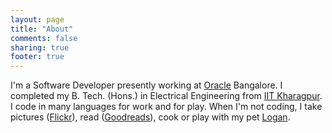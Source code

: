 ```yaml
---
layout: page
title: "About"
comments: false
sharing: true
footer: true
---
```


I'm a Software Developer presently working at [Oracle](http://oracle.com "Oracle") Bangalore. I completed my B. Tech. (Hons.) in Electrical Engineering from [IIT Kharagpur](http://iitkgp.ac.in "IIT Kharagpur"). I code in many languages for work and for play. When I'm not coding, I take pictures ([Flickr](http://flickr.com/itzpranav "Pranav's Photo Stream")), read ([Goodreads](https://www.goodreads.com/pranavpr "Pranav's Goodreads Profile")), cook or play with my pet [Logan](https://www.facebook.com/media/set/?set=a.10151702773147265.1073741837.542132264&type=1&l=af846d5988 "Cute Logan").